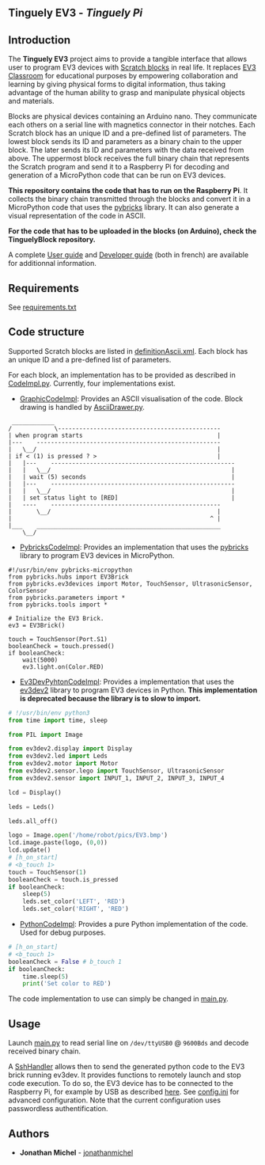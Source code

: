 ## Tinguely EV3 - *Tinguely Pi*

## Introduction

The **Tinguely EV3** project aims to provide a tangible interface that allows user to program EV3 devices with [Scratch blocks](https://scratch.mit.edu/ev3) in real life. It replaces [EV3 Classroom](https://education.lego.com/en-us/downloads/mindstorms-ev3/software#downloads) for educational purposes by empowering collaboration and learning by giving physical forms to digital information, thus taking advantage of the human ability to grasp and manipulate physical objects and materials. 

Blocks are physical devices containing an Arduino nano. They communicate each others on a serial line with magnetics connector in their notches. Each Scratch block has an unique ID and a pre-defined list of parameters. The lowest block sends its ID and parameters as a binary chain to the upper block. The later sends its ID and parameters with the data received from above. The uppermost block receives the full binary chain that represents the Scratch program and send it to a Raspberry Pi for decoding and generation of a MicroPython code that can be run on EV3 devices.   

**This repository contains the code that has to run on the Raspberry Pi**. It collects the binary chain transmitted through the blocks and convert it in a MicroPython code that uses the [pybricks](https://pybricks.com/ev3-micropython/index.html) library. It can also generate a visual representation of the code in ASCII.   

**For the code that has to be uploaded in the blocks (on Arduino), check the TinguelyBlock repository.**

A complete [User guide](https://hackmd.io/@jonathanmichel/B11DPn8wY) and [Developer guide](https://hackmd.io/@jonathanmichel/Hyz4LfKOF) (both in french) are available for additionnal information.


## Requirements
See [requirements.txt](requirements.txt)

## Code structure

Supported Scratch blocks are listed in [definitionAscii.xml](definitionAscii.xml). Each block has an unique ID and a pre-defined list of parameters.

For each block, an implementation has to be provided as described in [CodeImpl.py](CodeImplementations/CodeImpl.py). Currently, four implementations exist.   

- [GraphicCodeImpl](CodeImplementations/GraphicCodeImpl.py): Provides an ASCII visualisation of the code. Block drawing is handled by [AsciiDrawer.py](CodeImplementations/AsciiDrawer.py).

```
 ____________
/            \----------------------------------------------
| when program starts                                      |
|---    ----------------------------------------------------
|   \__/                                                   |
| if < (1) is pressed ? >                                  |
|   |---    ----------------------------------------------------
|   |   \__/                                                   |
|   | wait (5) seconds                                         |
|   |---    ----------------------------------------------------
|   |   \__/                                                   |
|   | set status light to [RED]                                |
|   ----    ------------------------------------------------
|       \__/                                               |
|                                                        ^ |
|___    ____________________________________________________
    \__/
```
- [PybricksCodeImpl](CodeImplementations/PybricksCodeImpl.py): Provides an implementation that uses the [pybricks](https://pybricks.com/ev3-micropython/index.html) library to program EV3 devices in MicroPython.

```
#!/usr/bin/env pybricks-micropython
from pybricks.hubs import EV3Brick
from pybricks.ev3devices import Motor, TouchSensor, UltrasonicSensor, ColorSensor
from pybricks.parameters import *
from pybricks.tools import *

# Initialize the EV3 Brick.
ev3 = EV3Brick()

touch = TouchSensor(Port.S1)
booleanCheck = touch.pressed()
if booleanCheck:
    wait(5000)
    ev3.light.on(Color.RED)

```

- [Ev3DevPyhtonCodeImpl](CodeImplementations/Ev3DevPythonCodeImpl.py): Provides a implementation that uses the [ev3dev2](https://pypi.org/project/python-ev3dev2/) library to program EV3 devices in Python. **This implementation is deprecated because the library is to slow to import.** 

```python
# !/usr/bin/env python3
from time import time, sleep

from PIL import Image

from ev3dev2.display import Display
from ev3dev2.led import Leds
from ev3dev2.motor import Motor
from ev3dev2.sensor.lego import TouchSensor, UltrasonicSensor
from ev3dev2.sensor import INPUT_1, INPUT_2, INPUT_3, INPUT_4 

lcd = Display()

leds = Leds()

leds.all_off()

logo = Image.open('/home/robot/pics/EV3.bmp')
lcd.image.paste(logo, (0,0))
lcd.update()
# [h_on_start]
# <b_touch 1>
touch = TouchSensor(1)
booleanCheck = touch.is_pressed
if booleanCheck:
    sleep(5)
    leds.set_color('LEFT', 'RED')
	leds.set_color('RIGHT', 'RED')
```

- [PythonCodeImpl](CodeImplementations/PythonCodeImpl.py): Provides a pure Python implementation of the code. Used for debug purposes.

```python
# [h_on_start]
# <b_touch 1>
booleanCheck = False # b_touch 1
if booleanCheck: 
	time.sleep(5)
	print('Set color to RED')
```
 
The code implementation to use can simply be changed in [main.py](https://github.com/jonathanmichel/SPS_TinguelyPi/blob/3f8258f3b07d2a0a95b04eca9ee21b15a865daf3/main.py#L16). 

## Usage

Launch [main.py](main.py) to read serial line on `/dev/ttyUSB0` @ `9600Bds` and decode received binary chain.

A [SshHandler](SshHandler.py) allows then to send the generated python code to the EV3 brick running ev3dev. It provides functions to remotely launch and stop code execution. To do so, the EV3 device has to be connected to the Raspberry Pi, for example by USB as described [here](https://www.ev3dev.org/docs/tutorials/connecting-to-the-internet-via-usb/). See [config.ini](config.ini) for advanced configuration. Note that the current configuration uses passwordless authentification.  
 
## Authors

* **Jonathan Michel** - [jonathanmichel](https://github.com/jonathanmichel) 